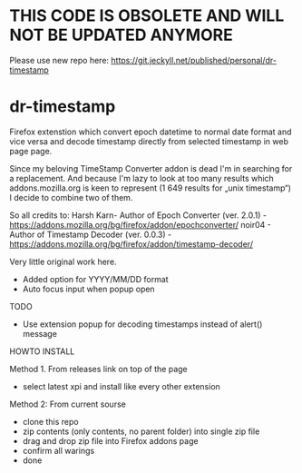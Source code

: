 # THIS CODE IS OBSOLETE AND WILL NOT BE UPDATED ANYMORE
Please use new repo here: https://git.jeckyll.net/published/personal/dr-timestamp


# dr-timestamp
Firefox extenstion which convert epoch datetime to normal date format and vice versa and decode timestamp directly from selected timestamp in web page page.

Since my beloving TimeStamp Converter addon is dead I'm in searching for a replacement. And because I'm lazy to look at too many results which addons.mozilla.org is keen to represent (1 649 results for „unix timestamp“) I decide to combine two of them.

So all credits to:
Harsh Karn- Author of Epoch Converter (ver. 2.0.1) - https://addons.mozilla.org/bg/firefox/addon/epochconverter/
noir04 - Author of Timestamp Decoder (ver. 0.0.3) - https://addons.mozilla.org/bg/firefox/addon/timestamp-decoder/

Very little original work here.

* Added option for YYYY/MM/DD format
* Auto focus input when popup open

TODO
* Use extension popup for decoding timestamps instead of alert() message

HOWTO INSTALL

Method 1. From releases link on top of the page
* select latest xpi and install like every other extension

Method 2: From current sourse
* clone this repo
* zip contents (only contents, no parent folder) into single zip file
* drag and drop zip file into Firefox addons page
* confirm all warings
* done
